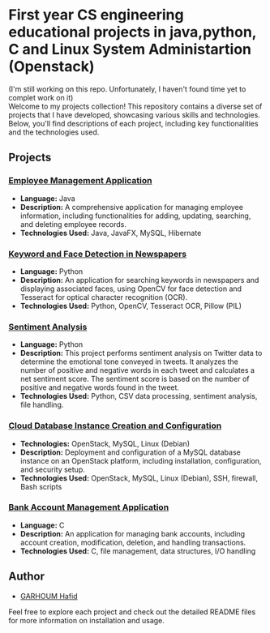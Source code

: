 # First year CS engineering educational projects in java,python, C and Linux System Administartion (Openstack)

(I'm still working on this repo. Unfortunately, I haven't found time yet to complet work on it)
<br>
Welcome to my projects collection! This repository contains a diverse set of projects that I have developed, showcasing various skills and technologies. Below, you'll find descriptions of each project, including key functionalities and the technologies used.

## Projects

### [Employee Management Application](./Employee-Management-Application/README.md)
- **Language:** Java
- **Description:** A comprehensive application for managing employee information, including functionalities for adding, updating, searching, and deleting employee records.
- **Technologies Used:** Java, JavaFX, MySQL, Hibernate

### [Keyword and Face Detection in Newspapers](./Keyword-and-Face-Detection-in-Newspapers/README.md)
- **Language:** Python
- **Description:** An application for searching keywords in newspapers and displaying associated faces, using OpenCV for face detection and Tesseract for optical character recognition (OCR).
- **Technologies Used:** Python, OpenCV, Tesseract OCR, Pillow (PIL)

### [Sentiment Analysis](./Sentiment-Analysis/README.md)
- **Language:** Python
- **Description:** This project performs sentiment analysis on Twitter data to determine the emotional tone conveyed in tweets. It analyzes the number of positive and negative words in each tweet and calculates a net sentiment score. The sentiment score is based on the number of positive and negative words found in the tweet.
- **Technologies Used:** Python, CSV data processing, sentiment analysis, file handling.

### [Cloud Database Instance Creation and Configuration](./openstack-private-cloud-conf/readme.md)
- **Technologies:** OpenStack, MySQL, Linux (Debian)
- **Description:** Deployment and configuration of a MySQL database instance on an OpenStack platform, including installation, configuration, and security setup.
- **Technologies Used:** OpenStack, MySQL, Linux (Debian), SSH, firewall, Bash scripts

### [Bank Account Management Application](./bank-management-system-in-c/readme.md)
- **Language:** C
- **Description:** An application for managing bank accounts, including account creation, modification, deletion, and handling transactions.
- **Technologies Used:** C, file management, data structures, I/O handling

## Author
- [GARHOUM Hafid](https://github.com/haf0g)


Feel free to explore each project and check out the detailed README files for more information on installation and usage.
